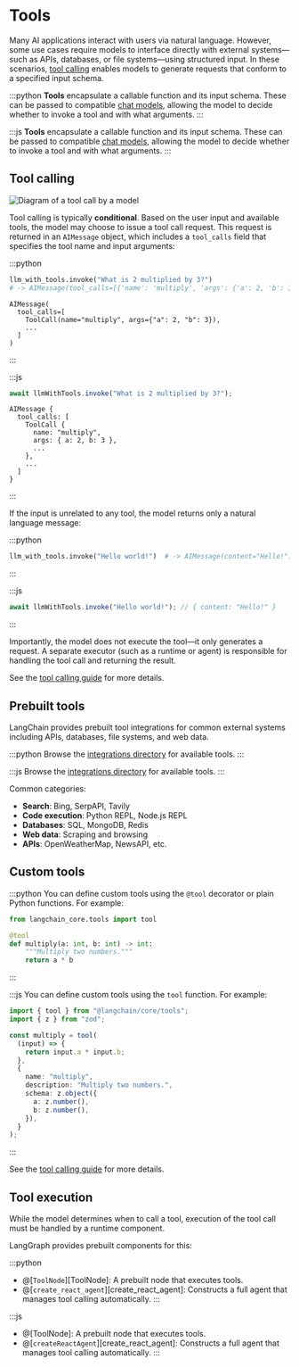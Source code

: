 # Tools

Many AI applications interact with users via natural language. However, some use cases require models to interface directly with external systems—such as APIs, databases, or file systems—using structured input. In these scenarios, [tool calling](../how-tos/tool-calling.md) enables models to generate requests that conform to a specified input schema.

:::python
**Tools** encapsulate a callable function and its input schema. These can be passed to compatible [chat models](https://python.langchain.com/docs/concepts/chat_models), allowing the model to decide whether to invoke a tool and with what arguments.
:::

:::js
**Tools** encapsulate a callable function and its input schema. These can be passed to compatible [chat models](https://js.langchain.com/docs/concepts/chat_models), allowing the model to decide whether to invoke a tool and with what arguments.
:::

## Tool calling

![Diagram of a tool call by a model](./img/tool_call.png)

Tool calling is typically **conditional**. Based on the user input and available tools, the model may choose to issue a tool call request. This request is returned in an `AIMessage` object, which includes a `tool_calls` field that specifies the tool name and input arguments:

:::python

```python
llm_with_tools.invoke("What is 2 multiplied by 3?")
# -> AIMessage(tool_calls=[{'name': 'multiply', 'args': {'a': 2, 'b': 3}, ...}])
```

```
AIMessage(
  tool_calls=[
    ToolCall(name="multiply", args={"a": 2, "b": 3}),
    ...
  ]
)
```

:::

:::js

```typescript
await llmWithTools.invoke("What is 2 multiplied by 3?");
```

```
AIMessage {
  tool_calls: [
    ToolCall {
      name: "multiply",
      args: { a: 2, b: 3 },
      ...
    },
    ...
  ]
}
```

:::

If the input is unrelated to any tool, the model returns only a natural language message:

:::python

```python
llm_with_tools.invoke("Hello world!")  # -> AIMessage(content="Hello!")
```

:::

:::js

```typescript
await llmWithTools.invoke("Hello world!"); // { content: "Hello!" }
```

:::

Importantly, the model does not execute the tool—it only generates a request. A separate executor (such as a runtime or agent) is responsible for handling the tool call and returning the result.

See the [tool calling guide](../how-tos/tool-calling.md) for more details.

## Prebuilt tools

LangChain provides prebuilt tool integrations for common external systems including APIs, databases, file systems, and web data.

:::python
Browse the [integrations directory](https://python.langchain.com/docs/integrations/tools/) for available tools.
:::

:::js
Browse the [integrations directory](https://js.langchain.com/docs/integrations/tools/) for available tools.
:::

Common categories:

- **Search**: Bing, SerpAPI, Tavily
- **Code execution**: Python REPL, Node.js REPL
- **Databases**: SQL, MongoDB, Redis
- **Web data**: Scraping and browsing
- **APIs**: OpenWeatherMap, NewsAPI, etc.

## Custom tools

:::python
You can define custom tools using the `@tool` decorator or plain Python functions. For example:

```python
from langchain_core.tools import tool

@tool
def multiply(a: int, b: int) -> int:
    """Multiply two numbers."""
    return a * b
```

:::

:::js
You can define custom tools using the `tool` function. For example:

```typescript
import { tool } from "@langchain/core/tools";
import { z } from "zod";

const multiply = tool(
  (input) => {
    return input.a * input.b;
  },
  {
    name: "multiply",
    description: "Multiply two numbers.",
    schema: z.object({
      a: z.number(),
      b: z.number(),
    }),
  }
);
```

:::

See the [tool calling guide](../how-tos/tool-calling.md) for more details.

## Tool execution

While the model determines when to call a tool, execution of the tool call must be handled by a runtime component.

LangGraph provides prebuilt components for this:

:::python

- @[`ToolNode`][ToolNode]: A prebuilt node that executes tools.
- @[`create_react_agent`][create_react_agent]: Constructs a full agent that manages tool calling automatically.
:::

:::js

- @[ToolNode]: A prebuilt node that executes tools.
- @[`createReactAgent`][create_react_agent]: Constructs a full agent that manages tool calling automatically.
:::
